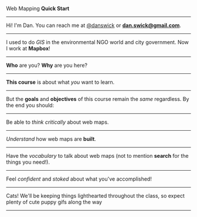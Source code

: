 
Web Mapping **Quick Start**

---

Hi! I'm Dan. You can reach me at <a href='https://twitter.com/danswick'>@danswick</a> or <strong>dan.swick@gmail.com</strong>.

--- 

I used to do _GIS_ in the environmental NGO world and city government. Now I work at **Mapbox**!

---

**Who** are you?
**Why** are you here?

---

**This course** is about what _you_ want to learn. 

--- 

But the **goals** and **objectives** of this course remain the _same_ regardless. By the end you should:

---

Be able to _think critically_ about web maps.

---

_Understand_ how web maps are **built**. 

---

Have the _vocabulary_ to talk about web maps (not to mention **search** for the things you need!). 

--- 

Feel _confident_ and _stoked_ about what you've accomplished! 

---

<div class='background-image puppy'></div>
Cats!
<notes>We'll be keeping things lighthearted throughout the class, so expect plenty of cute puppy gifs along the way</notes>

--- 